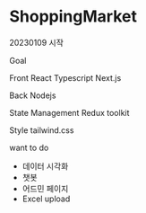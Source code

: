 # ShoppingMarket

20230109 시작

Goal

Front
React
Typescript
Next.js

Back
Nodejs

State Management
Redux toolkit

Style
tailwind.css

want to do
- 데이터 시각화
- 챗봇
- 어드민 페이지
- Excel upload